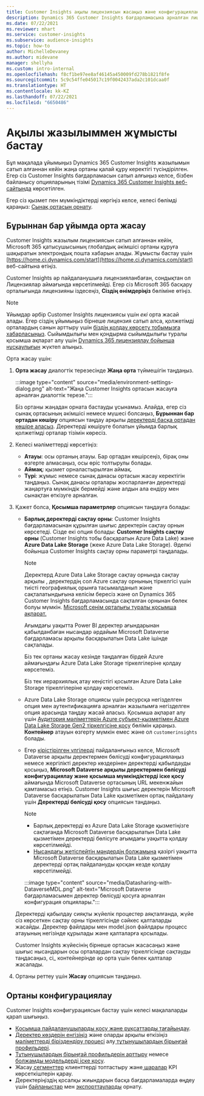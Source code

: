 ```yaml
---
title: Customer Insights ақылы лицензиясын жасаңыз және конфигурациялаңыз
description: Dynamics 365 Customer Insights бағдарламасына арналған лицензияланған жазылымды алу және оны конфигурациялау қадамдары.
ms.date: 07/22/2021
ms.reviewer: mhart
ms.service: customer-insights
ms.subservice: audience-insights
ms.topic: how-to
author: MichelleDevaney
ms.author: midevane
manager: shellyha
ms.custom: intro-internal
ms.openlocfilehash: f8cf1be97ee8af46145a450009fd278b1821f8fe
ms.sourcegitcommit: 5c9c54ffe045017c19f0042437ada2c101dcaa0f
ms.translationtype: HT
ms.contentlocale: kk-KZ
ms.lasthandoff: 07/22/2021
ms.locfileid: "6650486"
---
```

# <a name="get-started-with-a-paid-subscription"></a>Ақылы жазылыммен жұмысты бастау

Бұл мақалада ұйымыңыз Dynamics 365 Customer Insights жазылымын сатып алғаннан кейін жаңа ортаны қалай құру керектігі түсіндірілген. Егер сіз Customer Insights бағдарламасын сатып алғыңыз келсе, бізбен байланысу опцияларының тізімі [Dynamics 365 Customer Insights веб-сайтында](https://dynamics.microsoft.com/ai/customer-insights/) көрсетілген. 

Егер сіз қызмет пен мүмкіндіктерді көргіңіз келсе, келесі бөлімді қараңыз: [Сынақ ортасын орнату](get-started-trial.md).

## <a name="create-an-environment-in-an-existing-organization"></a>Бұрыннан бар ұйымда орта жасау

Customer Insights жазылым лицензиясын сатып алғаннан кейін, Microsoft 365 қатысушысының глобалдық әкімшісі ортаны құруға шақыратын электрондық пошта хабарын алады. Жұмысты бастау үшін [https://home.ci.dynamics.com/start](https://home.ci.dynamics.com/start) веб-сайтына өтіңіз. 

Customer Insights әр пайдаланушыға лицензияланбаған, сондықтан ол Лицензиялар аймағында көрсетілмейді. Егер сіз Microsoft 365 басқару орталығында лицензияны іздесеңіз, **Сіздің өнімдеріңіз** бөліміне өтіңіз. 

> [!NOTE]
> Ұйымдар әрбір Customer Insights лицензиясы үшін *екі* орта жасай алады. Егер сіздің ұйымыңыз бірнеше лицензия сатып алса, қолжетімді орталардың санын арттыру үшін [біздің қолдау көрсету тобымызға хабарласыңыз](https://go.microsoft.com/fwlink/?linkid=2079641). Сыйымдылығы мен қондырма сыйымдылығы туралы қосымша ақпарат алу үшін [Dynamics 365 лицензиялау бойынша нұсқаулығын](https://go.microsoft.com/fwlink/?LinkId=866544) жүктеп алыңыз.

Орта жасау үшін:

1. **Орта жасау** диалогтік терезесінде **Жаңа орта** түймешігін таңдаңыз.

   :::image type="content" source="media/environment-settings-dialog.png" alt-text="Жаңа Customer Insights ортасын жасауға арналған диалогтік терезе.":::

   Біз ортаны жаңадан орната бастауды ұсынамыз. Алайда, егер сіз сынақ ортасының әкімшісі немесе мүшесі болсаңыз, **Бұрыннан бар ортадан көшіру** опциясын таңдау арқылы [деректерді басқа ортадан көшіре аласыз](manage-environments.md#copy-the-environment-configuration). Деректерді көшіруге болатын ұйымда барлық қолжетімді орталар тізімін көресіз.

1. Келесі мәліметтерді көрсетіңіз:
   - **Атауы**: осы ортаның атауы. Бар ортадан көшірсеңіз, бірақ оны өзгерте алмасаңыз, осы өріс толтырулы болады.
   - **Аймақ**: қызмет орналастырылған аймақ.
   - **Түрі**: жұмыс немесе сынақ данасы ортасын жасау керектігін таңдаңыз. Сынақ данасы орталары жоспарланған деректерді жаңартуға мүмкіндік бермейді және алдын ала ендіру мен сынақтан өткізуге арналған.
   
1. Қажет болса, **Қосымша параметрлер** опциясын таңдауға болады:

   - **Барлық деректерді сақтау орны**: Customer Insights бағдарламасынан құрылған шығыс деректерін сақтау орнын көрсетеді. Сізде екі опция болады: **Customer Insights сақтау орны** (Customer Insights тобы басқаратын Azure Data Lake) және **Azure Data Lake Storage** (жеке Azure Data Lake Storage). Әдепкі бойынша Customer Insights сақтау орны параметрі таңдалады.

     > [!NOTE]
     > Деректерд Azure Data Lake Storage сақтау орнында сақтау арқылы , деректердің сол Azure сақтау орнының тіркелгісі үшін тиісті географиялық орынға тасымалданып және сақталатындығына келісім бересіз және ол Dynamics 365 Customer Insights бағдарламасында сақталған орнынан бөлек болуы мүмкін. [Microsoft сенім орталығы туралы қосымша ақпарат.](https://www.microsoft.com/trust-center)
     >
     > Ағымдағы уақытта Power BI деректер ағындарынан қабылданбаған нысандар әрдайым Microsoft Dataverse бағдарламасы арқылы басқарылатын Data Lake ішінде сақталады. 
     > 
     > Біз тек ортаны жасау кезінде таңдалған бірдей Azure аймағындағы Azure Data Lake Storage тіркелгілеріне қолдау көрсетеміз. 
     > 
     > Біз тек иерархиялық атау кеңістігі қосылған Azure Data Lake Storage тіркелгілеріне қолдау көрсетеміз.


   - Azure Data Lake Storage опциясы үшін ресурсқа негізделген опция мен аутентификацияға арналған жазылымға негізделген опция арасында таңдау жасай аласыз. Қосымша ақпарат алу үшін [Аудитория мәліметтерін Azure субъект-қызметімен Azure Data Lake Storage Gen2 тіркелгісіне қосу](connect-service-principal.md) бөлімін қараңыз. **Контейнер** атауын өзгерту мүмкін емес және ол `customerinsights` болады.
   
   - Егер [кірістірілген үлгілерді](predictions-overview.md#out-of-box-models) пайдаланғыныз келсе, Microsoft Dataverse арқылы деректермен бөлісуді конфигурациялаңыз немесе жергілікті деректер көздерінен деректерді қабылдауды қосыңыз, **Microsoft Dataverse арқылы деректермен бөлісуді конфигурациялау және қосымша мүмкіндіктерді іске қосу** аймағында Microsoft Dataverse ортасының URL мекенжайын қамтамасыз етіңіз. Customer Insights шығыс деректерін Microsoft Dataverse басқарылатын Data Lake қызметімен ортақ пайдалану үшін **Деректерді бөлісуді қосу** опциясын таңдаңыз.

     > [!NOTE]
     > - Барлық деректерді өз Azure Data Lake Storage қызметіңізге сақтағанда Microsoft Dataverse басқарылатын Data Lake қызметімен деректерді бөлісуге ағымдағы уақытта қолдау көрсетілмейді.
     > - [Нысандағы жетіспейтін мәндердің болжамына](predictions.md) қазіргі уақытта Microsoft Dataverse басқарылатын Data Lake қызметімен деректерді ортақ пайдалануды қосқан кезде қолдау көрсетілмейді.

     :::image type="content" source="media/Datasharing-with-DataverseMDL.png" alt-text="Microsoft Dataverse бағдарламасымен деректер бөлісуді қосуға арналған конфигурация опциялары.":::

   Деректерді қабылдау сияқты жүйелік процестер аяқталғанда, жүйе сіз көрсеткен сақтау орны тіркелгісінде сәйкес қалталарды жасайды. Деректер файлдары мен model.json файлдары процесс атауының негізінде құрылады және қалталарға қосылады.

   Customer Insights жүйесінің бірнеше ортасын жасасаңыз және шығыс нысандарын осы орталардан сақтау тіркелгісінде сақтауды таңдасаңыз, ci_<environmentid> контейнерінде әр орта үшін бөлек қалталар жасалады.

1. Ортаны реттеу үшін **Жасау** опциясын таңдаңыз. 

## <a name="configure-an-environment"></a>Ортаны конфигурациялау

Customer Insights конфигурациясын бастау үшін келесі мақалаларды қарап шығыңыз. 

- [Қосымша пайдаланушыларды қосу және рұқсаттарды тағайындау](permissions.md).
- [Деректер көздерін енгізіңіз](data-sources.md) және оларды арқылы өткізіңіз[ мәліметтерді біріздендіру процесі](data-unification.md) алу[ тұтынушылардың бірыңғай профильдері](customer-profiles.md).
- [Тұтынушылардың бірыңғай профильдерін арттыру](enrichment-hub.md) немесе [болжамды модельдерді іске қосу](predictions-overview.md).
- Жасау[ сегменттер](segments.md) клиенттерді топтастыру және[ шаралар](measures.md) KPI көрсеткіштерін қарау.
- Деректеріңіздің қосалқы жиындарын басқа бағдарламаларда өңдеу үшін [байланыстар](connections.md) мен [экспорттауларды](export-destinations.md) орнату.
